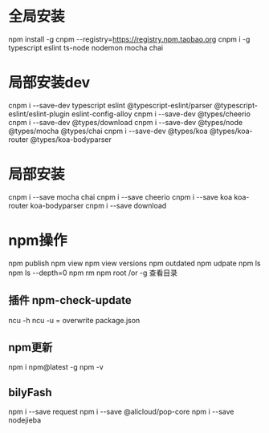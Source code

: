 # 全局安装
npm install -g cnpm --registry=https://registry.npm.taobao.org
cnpm i -g  typescript eslint ts-node nodemon mocha chai

# 局部安装dev
cnpm i --save-dev typescript eslint @typescript-eslint/parser @typescript-eslint/eslint-plugin eslint-config-alloy
cnpm i --save-dev @types/cheerio
cnpm i --save-dev @types/download
cnpm i --save-dev @types/node  @types/mocha @types/chai 
cnpm i --save-dev @types/koa @types/koa-router @types/koa-bodyparser

# 局部安装
cnpm i --save mocha chai
cnpm i --save cheerio
cnpm i --save koa koa-router koa-bodyparser
cnpm i --save download


# npm操作
npm publish
npm view <pack>
npm view <pack> versions
npm outdated
npm udpate <pack>
npm ls
npm ls --depth=0
npm rm
npm root /or -g 查看目录 

## 插件 npm-check-update
ncu -h
ncu -u = overwrite package.json

## npm更新
npm i npm@latest -g
npm -v


## bilyFash
npm i --save request
npm i --save @alicloud/pop-core
npm i --save nodejieba
